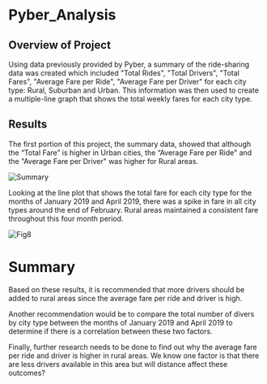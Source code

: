 # Pyber_Analysis

## Overview of Project

Using data previously provided by Pyber, a summary of the ride-sharing data was created which included  "Total Rides", "Total Drivers", "Total Fares", "Average Fare per Ride", "Average Fare per Driver" for each city type: Rural, Suburban and Urban. This information was then used to create a multiple-line graph that shows the total weekly fares for each city type.

## Results

The first portion of this project, the summary data, showed that although the “Total Fare” is higher in Urban cities, the “Average Fare per Ride" and the  "Average Fare per Driver" was higher for Rural areas.

![Summary](https://user-images.githubusercontent.com/85198012/177821392-1629f237-e9cc-438a-a497-3c8cfd53e341.png)

Looking at the line plot that shows the total fare for each city type for the months of January 2019 and April 2019, there was a spike in fare in all city types around the end of February. Rural areas maintained a consistent fare throughout this four month period.

![Fig8](https://user-images.githubusercontent.com/85198012/177821484-a5c611b1-3392-4773-8ffb-24db773868df.png)

# Summary

Based on these results, it is recommended that more drivers should be added to rural areas since the average fare per ride and driver is high.

Another recommendation would be to compare the total number of divers by city type between the months of January 2019 and April 2019 to determine if there is a correlation between these two factors. 

Finally, further research needs to be done to find out why the average fare per ride and driver is higher in rural areas. We know one factor is that there are less drivers available in this area but will distance affect these outcomes?
